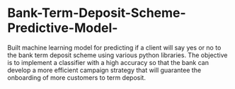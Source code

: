 # Bank-Term-Deposit-Scheme-Predictive-Model-
Built machine learning model for predicting if a client will say yes or no to the bank term deposit scheme using various python libraries. The objective is to implement a classifier with a high accuracy so that the bank can develop a more efficient campaign strategy that will guarantee the onboarding of more customers to term deposit. 
